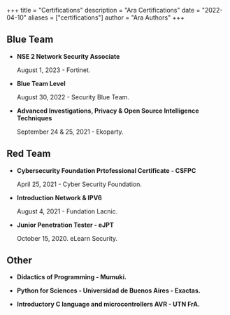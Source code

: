 +++
title = "Certifications"
description = "Ara Certifications"
date = "2022-04-10"
aliases = ["certifications"]
author = "Ara Authors"
+++

## Blue Team



- **NSE 2 Network Security Associate**

    August 1, 2023 - Fortinet.

- **Blue Team Level**

    August 30, 2022 - Security Blue Team.

- **Advanced Investigations, Privacy & Open Source Intelligence Techniques**

    September 24 & 25, 2021 - Ekoparty.


## Red Team


- **Cybersecurity Foundation Prtofessional Certificate - CSFPC**

    April 25, 2021 - Cyber Security Foundation.

- **Introduction Network & IPV6**

    August 4, 2021 - Fundation Lacnic.

- **Junior Penetration Tester - eJPT**

    October 15, 2020. eLearn Security.


## Other

- **Didactics of Programming - Mumuki.**

- **Python for Sciences - Universidad de Buenos Aires - Exactas.**

- **Introductory C language and microcontrollers AVR - UTN FrA.**




